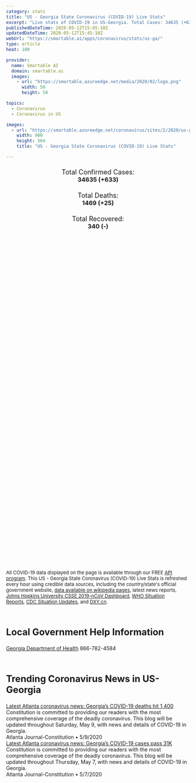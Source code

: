 ```yaml
---
category: stats
title: "US - Georgia State Coronavirus (COVID-19) Live Stats"
excerpt: "Live stats of COVID-19 in US-Georgia. Total Cases: 34635 (+633), Deaths: 1469 (+25), Recoveries: 340(-)."
publishedDateTime: 2020-05-12T15:45:10Z
updatedDateTime: 2020-05-12T15:45:10Z
webUrl: "https://smartable.ai/apps/coronavirus/stats/us-ga/"
type: article
heat: 100

provider:
  name: Smartable AI
  domain: smartable.ai
  images:
    - url: "https://smartable.azureedge.net/media/2020/02/logo.png"
      width: 50
      height: 50

topics:
  - Coronavirus
  - Coronavirus in US

images:
  - url: "https://smartable.azureedge.net/coronavirus/sites/2/2020/us-ga.jpg"
    width: 900
    height: 564
    title: "US - Georgia State Coronavirus (COVID-19) Live Stats"

---
```

<div class="total-stats" style="text-align: center;">
    <h3>
	    <div style="font-size: 18px; font-weight: 400;">Total Confirmed Cases:</div>
	    34635 (<span class='red'>+633</span>)
    </h3>
    <h3>
	    <div style="font-size: 18px; font-weight: 400;">Total Deaths:</div>
	    1469 (<span class='red'>+25</span>)
    </h3>
    <h3>
	    <div style="font-size: 18px; font-weight: 400;">Total Recovered:</div>
	    340 (-)
    </h3>
</div>

<script type="text/javascript" src="https://www.gstatic.com/charts/loader.js"></script>

<div id="time_series_chart" style="width: 100%; height: 400px;"></div>
<script type="text/javascript">
  google.charts.load('current', {'packages':['corechart']});
  google.charts.setOnLoadCallback(drawChart);
  function drawChart() {
    var data = google.visualization.arrayToDataTable([
      ['Date', 'Total Cases', 'Total Deaths', 'Total Recovered'],
      ['1/22/2020', 0, 0, 0],['1/23/2020', 0, 0, 0],['1/24/2020', 0, 0, 0],['1/25/2020', 0, 0, 0],['1/26/2020', 0, 0, 0],['1/27/2020', 0, 0, 0],['1/28/2020', 0, 0, 0],['1/29/2020', 0, 0, 0],['1/30/2020', 0, 0, 0],['1/31/2020', 0, 0, 0],['2/1/2020', 0, 0, 0],['2/2/2020', 0, 0, 0],['2/3/2020', 0, 0, 0],['2/4/2020', 0, 0, 0],['2/5/2020', 0, 0, 0],['2/6/2020', 0, 0, 0],['2/7/2020', 0, 0, 0],['2/8/2020', 0, 0, 0],['2/9/2020', 0, 0, 0],['2/10/2020', 0, 0, 0],['2/11/2020', 0, 0, 0],['2/12/2020', 0, 0, 0],['2/13/2020', 0, 0, 0],['2/14/2020', 0, 0, 0],['2/15/2020', 0, 0, 0],['2/16/2020', 0, 0, 0],['2/17/2020', 0, 0, 0],['2/18/2020', 0, 0, 0],['2/19/2020', 0, 0, 0],['2/20/2020', 0, 0, 0],['2/21/2020', 0, 0, 0],['2/22/2020', 0, 0, 0],['2/23/2020', 0, 0, 0],['2/24/2020', 0, 0, 0],['2/25/2020', 0, 0, 0],['2/26/2020', 0, 0, 0],['2/27/2020', 0, 0, 0],['2/28/2020', 0, 0, 0],['2/29/2020', 0, 0, 0],['3/1/2020', 0, 0, 0],['3/2/2020', 0, 0, 0],['3/3/2020', 2, 0, 0],['3/4/2020', 2, 0, 0],['3/5/2020', 2, 0, 0],['3/6/2020', 3, 0, 0],['3/7/2020', 5, 0, 0],['3/8/2020', 5, 0, 0],['3/9/2020', 10, 0, 0],['3/10/2020', 17, 0, 0],['3/11/2020', 23, 0, 0],['3/12/2020', 37, 1, 0],['3/13/2020', 42, 1, 0],['3/14/2020', 96, 1, 0],['3/15/2020', 112, 1, 0],['3/16/2020', 129, 1, 0],['3/17/2020', 169, 1, 0],['3/18/2020', 200, 3, 0],['3/19/2020', 291, 10, 0],['3/20/2020', 487, 14, 0],['3/21/2020', 557, 20, 0],['3/22/2020', 623, 25, 0],['3/23/2020', 805, 26, 0],['3/24/2020', 1099, 38, 0],['3/25/2020', 1381, 47, 0],['3/26/2020', 1777, 56, 0],['3/27/2020', 2204, 65, 0],['3/28/2020', 2450, 79, 0],['3/29/2020', 2687, 84, 0],['3/30/2020', 3035, 102, 0],['3/31/2020', 4119, 125, 0],['4/1/2020', 4750, 154, 0],['4/2/2020', 5445, 176, 0],['4/3/2020', 5968, 198, 0],['4/4/2020', 6384, 208, 0],['4/5/2020', 6743, 219, 0],['4/6/2020', 7559, 294, 0],['4/7/2020', 9157, 348, 0],['4/8/2020', 10190, 370, 0],['4/9/2020', 10886, 412, 0],['4/10/2020', 11860, 425, 0],['4/11/2020', 12262, 433, 340],['4/12/2020', 12551, 442, 340],['4/13/2020', 13622, 480, 340],['4/14/2020', 14571, 525, 340],['4/15/2020', 15260, 576, 340],['4/16/2020', 16367, 617, 340],['4/17/2020', 17428, 668, 340],['4/18/2020', 17834, 677, 340],['4/19/2020', 18287, 687, 340],['4/20/2020', 19391, 774, 340],['4/21/2020', 20158, 818, 340],['4/22/2020', 21103, 846, 340],['4/23/2020', 21884, 881, 340],['4/24/2020', 23197, 909, 340],['4/25/2020', 23216, 907, 340],['4/26/2020', 23481, 920, 340],['4/27/2020', 24225, 994, 340],['4/28/2020', 24854, 1036, 340],['4/29/2020', 25690, 1100, 340],['4/30/2020', 26264, 1135, 340],['5/1/2020', 27268, 1148, 340],['5/2/2020', 28332, 1180, 340],['5/3/2020', 28671, 1187, 340],['5/4/2020', 29493, 1253, 340],['5/5/2020', 29892, 1302, 340],['5/6/2020', 30740, 1335, 340],['5/7/2020', 31580, 1362, 340],['5/8/2020', 32178, 1406, 340],['5/9/2020', 32582, 1414, 340],['5/10/2020', 33508, 1415, 340],['5/11/2020', 34002, 1444, 340],['5/12/2020', 34635, 1469, 340],
    ]);
    var options = {
      curveType: 'none',
      chartArea: {'width': '80%', 'height': '80%'},
      legend: { position: 'top' },
      lineWidth: 5,
      colors: ['#f60109', '#444444', '#81B71F']
    };
    var chart = new google.visualization.LineChart(document.getElementById('time_series_chart'));
    chart.draw(data, options);
  }
</script>

<div id="geo_chart" style="width: 100%; height: 500px;"></div>
<script type="text/javascript">
  google.charts.load('current', {
    'packages':['geochart'],
    'mapsApiKey': 'AIzaSyDk1HhVhLaveyKrUhhHZ5YwzIpEcbdal6U'
  });
  google.charts.setOnLoadCallback(drawRegionsMap);
  function drawRegionsMap() {
    var data = google.visualization.arrayToDataTable([
      ['LATITUDE', 'LONGITUDE', 'DESCRIPTION', 'Total Cases', 'Total Deaths'],
      [31.7642, -82.3508, "Appling", 94, 10],[31.5441, -82.4145, "Bacon", 45, 1],[31.3172, -84.3376, "Baker", 33, 2],[33.0523, -83.244, "Baldwin", 275, 13],[34.3095, -83.6381, "Banks", 38, 0],[33.9917, -83.7218, "Barrow", 197, 6],[34.266, 84.8151, "Bartow", 366, 33],[31.7135, -83.2515, "Ben Hill", 40, 0],[31.0729, -83.196, "Berrien", 19, 0],[32.8065, -83.6974, "Bibb", 384, 15],[30.9433, -83.5003, "Brooks", 64, 7],[31.9012, -81.3126, "Bryan", 60, 4],[32.5383, -81.9297, "Bulloch", 44, 2],[33.0909, -82.0146, "Burke", 110, 4],[33.2524, -83.903, "Butts", 189, 17],[31.4847, -84.5133, "Calhoun", 117, 5],[30.7985, -81.5628, "Camden", 37, 1],[32.3958, -82.0621, "Candler", 10, 0],[33.7305, -84.917, "Carroll", 397, 19],[34.9318, -85.246, "Catoosa", 58, 0],[30.7917, -82.0843, "Charlton", 17, 1],[32.1043, -81.2568, "Chatham", 319, 13],[32.347, -84.787, "Chattahoochee", 15, 0],[34.4835, -85.4776, "Chattooga", 16, 2],[34.2515, -84.4803, "Cherokee", 624, 18],[33.9666, -83.2815, "Clarke", 188, 13],[33.4773, -84.36, "Clayton", 946, 35],[30.6881, -82.5721, "Clinch", 30, 0],[33.8999, -84.5641, "Cobb", 2220, 121],[31.6248, -82.8877, "Coffee", 182, 10],[31.0683, -83.6236, "Colquitt", 213, 10],[33.4262, -82.3127, "Columbia", 185, 5],[31.0466, -83.3906, "Cook", 33, 3],[33.326, -84.6371, "Coweta", 279, 4],[31.9563, -83.7695, "Crisp", 186, 7],[34.4362, -84.1252, "Dawson", 81, 1],[30.8756, -84.4312, "Decatur", 109, 3],[33.7956, -84.2279, "DeKalb", 2561, 72],[32.1973, -83.1712, "Dodge", 34, 1],[32.1956, -83.7596, "Dooly", 147, 13],[31.4756, -84.101, "Dougherty", 1609, 128],[33.7811, -84.6486, "Douglas", 417, 12],[31.2988, -84.717, "Early", 227, 27],[32.3641, -81.3078, "Effingham", 39, 1],[34.8749, -84.2442, "Fannin", 34, 1],[33.4502, -84.4803, "Fayette", 201, 12],[37.5455, -82.7779, "Floyd", 159, 12],[34.2829, 85.2308, "Floyed", 1, 0],[34.2064, -84.1337, "Forsyth", 397, 10],[34.4953, -83.0975, "Franklin", 28, 1],[33.8034, -84.3963, "Fulton", 3525, 147],[34.6911, -84.484, "Gilmer", 100, 0],[31.145, -81.474, "Glynn", 74, 1],[34.4379, -84.6999, "Gordon", 124, 16],[33.6177, -83.0756, "Greene", 57, 5],[33.9191, -84.0167, "Gwinnett", 2487, 96],[34.5648, -83.5424, "Habersham", 386, 16],[34.3956, -83.6655, "Hall", 2050, 29],[33.7335, -85.2859, "Haralson", 33, 2],[32.7647, -84.8752, "Harris", 68, 2],[34.2859, -83.1097, "Hart", 18, 0],[33.3689, -85.1037, "Heard", 16, 1],[33.4399, -84.1508, "Henry", 614, 15],[32.6341, -83.6854, "Houston", 286, 15],[31.5987, -83.2499, "Irwin", 22, 1],[34.0933, -83.7617, "Jackson", 124, 3],[33.4007, -83.5884, "Jasper", 26, 0],[32.9149, -81.949, "Jenkins", 18, 1],[33.002, -83.5374, "Jones", 31, 0],[33.0508, -84.1527, "Lamar", 40, 2],[32.3835, -82.9917, "Laurens", 82, 1],[31.8128, 84.1435, "Lee", 340, 22],[31.7715, -81.6216, "Liberty", 44, 0],[33.7931, -82.4776, "Lincoln", 12, 0],[31.7096, -81.7457, "Long", 5, 0],[30.86, 83.2934, "Lowndes", 188, 4],[34.5302, -83.9796, "Lumpkin", 76, 2],[32.2997, -84.0246, "Macon", 85, 5],[34.1727, -83.293, "Madison", 29, 1],[32.887, -84.6781, "Meriwether", 66, 1],[31.1017, -84.6848, "Miller", 34, 0],[31.3804, -84.1592, "Mitchell", 353, 33],[33.0347, -83.938, "Monroe", 37, 4],[33.7378, -83.5149, "Morgan", 33, 0],[34.8282, -84.7657, "Murray", 50, 1],[32.51, -84.8771, "Muscogee", 384, 15],[33.5739, -83.894, "Newton", 260, 8],[33.9474, -83.5334, "Oconee", 67, 0],[33.8771, -84.771, "Paulding", 228, 10],[32.5522, -83.8817, "Peach", 64, 2],[34.5279, -84.4939, "Pickens", 35, 2],[31.4088, -82.1132, "Pierce", 67, 4],[33.0918, -84.4385, "Pike", 45, 2],[34.0132, -85.1479, "Polk", 66, 0],[32.2964, -83.4814, "Pulaski", 35, 1],[31.6717, -84.8903, "Randolph", 169, 21],[33.2906, -82.0994, "Richmond", 456, 16],[33.6645, -83.9967, "Rockdale", 244, 7],[32.238, -84.3089, "Schley", 16, 1],[31.0404, -84.8792, "Seminole", 36, 2],[33.2418, -84.2747, "Spalding", 237, 12],[34.5027, -83.1967, "Stephens", 92, 1],[32.0736, -84.2249, "Sumter", 401, 33],[32.2806, -82.1387, "Tattnall", 10, 0],[32.5982, -84.3786, "Taylor", 21, 2],[32.0635, -82.8968, "Telfair", 28, 0],[31.7199, -84.3477, "Terrell", 198, 23],[30.8394, -83.9783, "Thomas", 253, 26],[31.3389, -83.5949, "Tift", 159, 6],[32.1713, -82.3298, "Toombs", 41, 4],[33.1674, -84.9027, "Troup", 192, 5],[31.671, -83.6354, "Turner", 78, 12],[32.606, -83.246, "Twiggs", 8, 0],[32.9369, -84.3405, "Upson", 251, 24],[33.7455, -83.8502, "Walton", 152, 7],[31.2406, -82.3411, "Ware", 165, 13],[33.4626, -82.7055, "Warren", 15, 0],[32.9827, -82.8089, "Washington", 63, 2],[32.1469, -82.7798, "Wheeler", 5, 0],[34.6437, -83.7411, "White", 88, 2],[34.8497, -85.0395, "Whitfield", 165, 6],[33.8674, -82.742, "Wilkes", 27, 0],[31.5103, -83.7368, "Worth", 184, 13],[32.3875, -83.3523, "Bleckley", 29, 0],[31.5198, -84.8691, "Clay", 27, 3],[31.7221, -82.6967, "Jeff Davis", 24, 1],[33.1934, -82.5287, "Jefferson", 17, 1],[32.7265, -82.7197, "Johnson", 67, 2],[32.5789, -84.5516, "Talbot", 27, 1],[34.8741, -85.5096, "Dade", 17, 1],[34.9196, -83.3854, "Rabun", 14, 1],[30.8845, -84.3247, "Grady", 87, 4],[33.9103, -83.218, "Oglethorpe", 56, 4],[32.5214, -81.5331, "Screven", 17, 1],[32.0487, -84.798, "Stewart", 34, 0],[32.1084, -83.5029, "Wilcox", 95, 12],[32.8866, -83.3349, "Wilkinson", 41, 3],[32.5306, -82.592, "Emanuel", 24, 1],[34.9296, -85.294, "Walker", 67, 0],[33.2616, -83.2679, "Putnam", 59, 6],[34.8761, -83.9548, "Union", 35, 2],[31.041, -83.0748, "Lanier", 11, 2],[34.2051, -83.0309, "Elbert", 42, 0],[32.3188, -84.5177, "Marion", 42, 1],[34.9789, -83.554, "Towns", 22, 1],[31.6666, -82.0269, "Wayne", 13, 0],[32.7232, -83.996, "Crawford", 19, 0],[31.2065, -81.9814, "Brantley", 26, 2],[32.3782, -82.5945, "Treutlen", 5, 0],[31.3358, -83.0446, "Atkinson", 20, 1],[33.2767, -82.9704, "Hancock", 132, 4],[32.1882, -82.5699, "Montgomery", 5, 0],[32.1613, -81.9093, "Evans", 5, 0],[31.8485969, -84.981754, "Quitman", 8, 1],[33.7956441, -84.2278796, "Out of GA", 1554, 24],[30.7503289, -82.9501558, "Echols", 7, 0],[32.0129889, -84.564147, "Webster", 11, 2],[33.5258626, -82.5185837, "McDuffie", 51, 4],[31.4748147, -81.3839326, "McIntosh", 7, 0],[33.5697878, -82.8855961, "Taliaferro", 1, 0],[33.2422994, -82.6267345, "Glascock", 1, 1],
    ]);
    var options = {
      backgroundColor: {fill:'transparent',stroke:'#FFF' ,strokeWidth:0 }, 
      displayMode: 'markers',
      region: 'US-GA', 
      resolution: 'metros',
      colorAxis: {colors: ['#F27D81', '#f60109']},
      sizeAxis: {minSize:3,  maxSize:12},
    };
    var chart = new google.visualization.GeoChart(document.getElementById('geo_chart'));
    chart.draw(data, options);
  };
</script>

<div id="geo_table"></div>
<script type="text/javascript">
  google.charts.load('current', {'packages':['table']});
  google.charts.setOnLoadCallback(drawTable);
  function drawTable() {
    var data = new google.visualization.DataTable();
    data.addColumn('string', 'Location');
    data.addColumn('number', 'Total Cases');
    data.addColumn('number', 'New Cases');
    data.addColumn('number', 'Active Cases');
    data.addColumn('number', 'Total Deaths');
    data.addColumn('number', 'New Deaths');
    data.addColumn('number', 'Total Recovered');
    data.addRows([
      [{v:"Appling", f:"Appling"}, 94, 1, 84, 10, 0, 0],[{v:"Bacon", f:"Bacon"}, 45, 2, 44, 1, 0, 0],[{v:"Baker", f:"Baker"}, 33, 0, 31, 2, 0, 0],[{v:"Baldwin", f:"Baldwin"}, 275, 0, 262, 13, 0, 0],[{v:"Banks", f:"Banks"}, 38, 2, 38, 0, 0, 0],[{v:"Barrow", f:"Barrow"}, 197, 0, 191, 6, 0, 0],[{v:"Bartow", f:"Bartow"}, 366, 2, 333, 33, 0, 0],[{v:"Ben Hill", f:"Ben Hill"}, 40, 0, 40, 0, 0, 0],[{v:"Berrien", f:"Berrien"}, 19, 0, 19, 0, 0, 0],[{v:"Bibb", f:"Bibb"}, 384, 0, 369, 15, 0, 0],[{v:"Brooks", f:"Brooks"}, 64, 0, 57, 7, 0, 0],[{v:"Bryan", f:"Bryan"}, 60, 0, 56, 4, 0, 0],[{v:"Bulloch", f:"Bulloch"}, 44, 0, 42, 2, 0, 0],[{v:"Burke", f:"Burke"}, 110, 1, 106, 4, 0, 0],[{v:"Butts", f:"Butts"}, 189, 0, 172, 17, 0, 0],[{v:"Calhoun", f:"Calhoun"}, 117, 0, 112, 5, 0, 0],[{v:"Camden", f:"Camden"}, 37, 0, 36, 1, 0, 0],[{v:"Candler", f:"Candler"}, 10, 1, 10, 0, 0, 0],[{v:"Carroll", f:"Carroll"}, 397, 2, 378, 19, 2, 0],[{v:"Catoosa", f:"Catoosa"}, 58, 3, 58, 0, 0, 0],[{v:"Charlton", f:"Charlton"}, 17, 0, 16, 1, 1, 0],[{v:"Chatham", f:"Chatham"}, 319, 8, 306, 13, 0, 0],[{v:"Chattahoochee", f:"Chattahoochee"}, 15, 1, 15, 0, 0, 0],[{v:"Chattooga", f:"Chattooga"}, 16, 0, 14, 2, 0, 0],[{v:"Cherokee", f:"Cherokee"}, 624, 3, 606, 18, 0, 0],[{v:"Clarke", f:"Clarke"}, 188, 0, 175, 13, 0, 0],[{v:"Clayton", f:"Clayton"}, 946, 2, 911, 35, 1, 0],[{v:"Clinch", f:"Clinch"}, 30, 1, 30, 0, 0, 0],[{v:"Cobb", f:"Cobb"}, 2220, 34, 2099, 121, 3, 0],[{v:"Coffee", f:"Coffee"}, 182, 5, 172, 10, 0, 0],[{v:"Colquitt", f:"Colquitt"}, 213, 3, 203, 10, 0, 0],[{v:"Columbia", f:"Columbia"}, 185, 2, 180, 5, 0, 0],[{v:"Cook", f:"Cook"}, 33, 1, 30, 3, 2, 0],[{v:"Coweta", f:"Coweta"}, 279, 1, 275, 4, 0, 0],[{v:"Crisp", f:"Crisp"}, 186, 1, 179, 7, 1, 0],[{v:"Dawson", f:"Dawson"}, 81, 0, 80, 1, 0, 0],[{v:"Decatur", f:"Decatur"}, 109, 0, 106, 3, 1, 0],[{v:"DeKalb", f:"DeKalb"}, 2561, 6, 2489, 72, 1, 0],[{v:"Dodge", f:"Dodge"}, 34, 0, 33, 1, 0, 0],[{v:"Dooly", f:"Dooly"}, 147, 1, 134, 13, 0, 0],[{v:"Dougherty", f:"Dougherty"}, 1609, 0, 1141, 128, 0, 340],[{v:"Douglas", f:"Douglas"}, 417, 0, 405, 12, 0, 0],[{v:"Early", f:"Early"}, 227, 1, 200, 27, 0, 0],[{v:"Effingham", f:"Effingham"}, 39, 1, 38, 1, 0, 0],[{v:"Fannin", f:"Fannin"}, 34, 0, 33, 1, 0, 0],[{v:"Fayette", f:"Fayette"}, 201, 0, 189, 12, 0, 0],[{v:"Floyd", f:"Floyd"}, 159, 1, 147, 12, 0, 0],[{v:"Floyed", f:"Floyed"}, 1, 0, 1, 0, 0, 0],[{v:"Forsyth", f:"Forsyth"}, 397, 6, 387, 10, 0, 0],[{v:"Franklin", f:"Franklin"}, 28, 2, 27, 1, 0, 0],[{v:"Fulton", f:"Fulton"}, 3525, 9, 3378, 147, 2, 0],[{v:"Gilmer", f:"Gilmer"}, 100, 2, 100, 0, 0, 0],[{v:"Glynn", f:"Glynn"}, 74, 1, 73, 1, 0, 0],[{v:"Gordon", f:"Gordon"}, 124, 0, 108, 16, 0, 0],[{v:"Greene", f:"Greene"}, 57, 0, 52, 5, 0, 0],[{v:"Gwinnett", f:"Gwinnett"}, 2487, 12, 2391, 96, 4, 0],[{v:"Habersham", f:"Habersham"}, 386, 0, 370, 16, 0, 0],[{v:"Hall", f:"Hall"}, 2050, 11, 2021, 29, 0, 0],[{v:"Haralson", f:"Haralson"}, 33, 1, 31, 2, 0, 0],[{v:"Harris", f:"Harris"}, 68, 1, 66, 2, 0, 0],[{v:"Hart", f:"Hart"}, 18, 0, 18, 0, 0, 0],[{v:"Heard", f:"Heard"}, 16, 1, 15, 1, 0, 0],[{v:"Henry", f:"Henry"}, 614, 4, 599, 15, 1, 0],[{v:"Houston", f:"Houston"}, 286, 0, 271, 15, 0, 0],[{v:"Irwin", f:"Irwin"}, 22, 0, 21, 1, 0, 0],[{v:"Jackson", f:"Jackson"}, 124, 0, 121, 3, 0, 0],[{v:"Jasper", f:"Jasper"}, 26, 0, 26, 0, 0, 0],[{v:"Jenkins", f:"Jenkins"}, 18, 1, 17, 1, 0, 0],[{v:"Jones", f:"Jones"}, 31, 0, 31, 0, 0, 0],[{v:"Lamar", f:"Lamar"}, 40, 0, 38, 2, 0, 0],[{v:"Laurens", f:"Laurens"}, 82, 0, 81, 1, 0, 0],[{v:"Lee", f:"Lee"}, 340, 0, 318, 22, 0, 0],[{v:"Liberty", f:"Liberty"}, 44, 0, 44, 0, 0, 0],[{v:"Lincoln", f:"Lincoln"}, 12, 0, 12, 0, 0, 0],[{v:"Long", f:"Long"}, 5, 0, 5, 0, 0, 0],[{v:"Lowndes", f:"Lowndes"}, 188, 3, 184, 4, 0, 0],[{v:"Lumpkin", f:"Lumpkin"}, 76, 0, 74, 2, 0, 0],[{v:"Macon", f:"Macon"}, 85, 0, 80, 5, 1, 0],[{v:"Madison", f:"Madison"}, 29, 0, 28, 1, 0, 0],[{v:"Meriwether", f:"Meriwether"}, 66, 0, 65, 1, 0, 0],[{v:"Miller", f:"Miller"}, 34, 0, 34, 0, 0, 0],[{v:"Mitchell", f:"Mitchell"}, 353, 1, 320, 33, 0, 0],[{v:"Monroe", f:"Monroe"}, 37, 2, 33, 4, 0, 0],[{v:"Morgan", f:"Morgan"}, 33, 0, 33, 0, 0, 0],[{v:"Murray", f:"Murray"}, 50, 3, 49, 1, 0, 0],[{v:"Muscogee", f:"Muscogee"}, 384, 7, 369, 15, 1, 0],[{v:"Newton", f:"Newton"}, 260, 0, 252, 8, 0, 0],[{v:"Oconee", f:"Oconee"}, 67, 0, 67, 0, 0, 0],[{v:"Paulding", f:"Paulding"}, 228, 2, 218, 10, 0, 0],[{v:"Peach", f:"Peach"}, 64, 1, 62, 2, 0, 0],[{v:"Pickens", f:"Pickens"}, 35, 2, 33, 2, 0, 0],[{v:"Pierce", f:"Pierce"}, 67, 0, 63, 4, 1, 0],[{v:"Pike", f:"Pike"}, 45, 1, 43, 2, 0, 0],[{v:"Polk", f:"Polk"}, 66, 0, 66, 0, 0, 0],[{v:"Pulaski", f:"Pulaski"}, 35, 0, 34, 1, 0, 0],[{v:"Randolph", f:"Randolph"}, 169, 1, 148, 21, 0, 0],[{v:"Richmond", f:"Richmond"}, 456, 7, 440, 16, 0, 0],[{v:"Rockdale", f:"Rockdale"}, 244, 1, 237, 7, 0, 0],[{v:"Schley", f:"Schley"}, 16, 0, 15, 1, 0, 0],[{v:"Seminole", f:"Seminole"}, 36, 2, 34, 2, 0, 0],[{v:"Spalding", f:"Spalding"}, 237, 0, 225, 12, 1, 0],[{v:"Stephens", f:"Stephens"}, 92, 0, 91, 1, 0, 0],[{v:"Sumter", f:"Sumter"}, 401, 1, 368, 33, 1, 0],[{v:"Tattnall", f:"Tattnall"}, 10, 0, 10, 0, 0, 0],[{v:"Taylor", f:"Taylor"}, 21, 0, 19, 2, 0, 0],[{v:"Telfair", f:"Telfair"}, 28, 0, 28, 0, 0, 0],[{v:"Terrell", f:"Terrell"}, 198, 0, 175, 23, 2, 0],[{v:"Thomas", f:"Thomas"}, 253, 4, 227, 26, 0, 0],[{v:"Tift", f:"Tift"}, 159, 2, 153, 6, 0, 0],[{v:"Toombs", f:"Toombs"}, 41, 1, 37, 4, 1, 0],[{v:"Troup", f:"Troup"}, 192, 2, 187, 5, 0, 0],[{v:"Turner", f:"Turner"}, 78, 0, 66, 12, 0, 0],[{v:"Twiggs", f:"Twiggs"}, 8, 0, 8, 0, 0, 0],[{v:"Upson", f:"Upson"}, 251, 1, 227, 24, 0, 0],[{v:"Walton", f:"Walton"}, 152, 0, 145, 7, 1, 0],[{v:"Ware", f:"Ware"}, 165, 0, 152, 13, 0, 0],[{v:"Warren", f:"Warren"}, 15, 0, 15, 0, 0, 0],[{v:"Washington", f:"Washington"}, 63, 6, 61, 2, 0, 0],[{v:"Wheeler", f:"Wheeler"}, 5, 0, 5, 0, 0, 0],[{v:"White", f:"White"}, 88, 0, 86, 2, 0, 0],[{v:"Whitfield", f:"Whitfield"}, 165, 8, 159, 6, 0, 0],[{v:"Wilkes", f:"Wilkes"}, 27, 0, 27, 0, 0, 0],[{v:"Worth", f:"Worth"}, 184, 1, 171, 13, 0, 0],[{v:"Bleckley", f:"Bleckley"}, 29, 0, 29, 0, 0, 0],[{v:"Clay", f:"Clay"}, 27, 0, 24, 3, 0, 0],[{v:"Jeff Davis", f:"Jeff Davis"}, 24, 0, 23, 1, 0, 0],[{v:"Jefferson", f:"Jefferson"}, 17, 0, 16, 1, 0, 0],[{v:"Johnson", f:"Johnson"}, 67, 0, 65, 2, 0, 0],[{v:"Talbot", f:"Talbot"}, 27, 0, 26, 1, 0, 0],[{v:"Dade", f:"Dade"}, 17, 0, 16, 1, 0, 0],[{v:"Rabun", f:"Rabun"}, 14, 0, 13, 1, 0, 0],[{v:"Grady", f:"Grady"}, 87, 4, 83, 4, 0, 0],[{v:"Oglethorpe", f:"Oglethorpe"}, 56, 0, 52, 4, 0, 0],[{v:"Screven", f:"Screven"}, 17, 0, 16, 1, 0, 0],[{v:"Stewart", f:"Stewart"}, 34, 0, 34, 0, 0, 0],[{v:"Wilcox", f:"Wilcox"}, 95, 0, 83, 12, 0, 0],[{v:"Wilkinson", f:"Wilkinson"}, 41, 0, 38, 3, 1, 0],[{v:"Emanuel", f:"Emanuel"}, 24, 0, 23, 1, 0, 0],[{v:"Walker", f:"Walker"}, 67, 2, 67, 0, 0, 0],[{v:"Putnam", f:"Putnam"}, 59, 1, 53, 6, 0, 0],[{v:"Union", f:"Union"}, 35, 0, 33, 2, 0, 0],[{v:"Lanier", f:"Lanier"}, 11, 0, 9, 2, 0, 0],[{v:"Elbert", f:"Elbert"}, 42, 0, 42, 0, 0, 0],[{v:"Marion", f:"Marion"}, 42, 0, 41, 1, 0, 0],[{v:"Towns", f:"Towns"}, 22, 0, 21, 1, 0, 0],[{v:"Wayne", f:"Wayne"}, 13, 0, 13, 0, 0, 0],[{v:"Crawford", f:"Crawford"}, 19, 0, 19, 0, 0, 0],[{v:"Brantley", f:"Brantley"}, 26, 0, 24, 2, 0, 0],[{v:"Treutlen", f:"Treutlen"}, 5, 0, 5, 0, 0, 0],[{v:"Atkinson", f:"Atkinson"}, 20, 0, 19, 1, 0, 0],[{v:"Hancock", f:"Hancock"}, 132, 4, 128, 4, 1, 0],[{v:"Montgomery", f:"Montgomery"}, 5, 1, 5, 0, 0, 0],[{v:"Evans", f:"Evans"}, 5, 0, 5, 0, 0, 0],[{v:"Quitman", f:"Quitman"}, 8, 0, 7, 1, 0, 0],[{v:"Out of GA", f:"Out of GA"}, 1554, 0, 1530, 24, 0, 0],[{v:"Echols", f:"Echols"}, 7, 0, 7, 0, 0, 0],[{v:"Webster", f:"Webster"}, 11, 1, 9, 2, 0, 0],[{v:"McDuffie", f:"McDuffie"}, 51, 0, 47, 4, 0, 0],[{v:"McIntosh", f:"McIntosh"}, 7, 0, 7, 0, 0, 0],[{v:"Taliaferro", f:"Taliaferro"}, 1, 0, 1, 0, 0, 0],[{v:"Glascock", f:"Glascock"}, 1, 0, 0, 1, 0, 0],
    ]);
    data.setProperty(0, 0, 'style', 'min-width:100px');
    var table = new google.visualization.Table(document.getElementById('geo_table'));
    table.draw(data, {allowHtml: true, sortColumn: 2, sortAscending: false, width: '660px', height: '100%'});
  }
</script>

<span style="font-size: 13px">All COVID-19 data displayed on the page is available through our FREE <a href="https://developer.smartable.ai">API program</a>. This US - Georgia State Coronavirus (COVID-19) Live Stats is refreshed every hour using credible data sources, including the country/state's official government website, <a href="https://en.wikipedia.org/wiki/2019%E2%80%9320_coronavirus_pandemic" target="_blank">data available on wikipedia pages</a>, latest news reports, <a href="https://systems.jhu.edu/research/public-health/ncov/" target="_blank">Johns Hopkins University CSSE 2019-nCoV Dashboard</a>, <a href="https://www.who.int/emergencies/diseases/novel-coronavirus-2019/situation-reports" target="_blank">WHO Situation Reports</a>, <a href="https://www.cdc.gov/coronavirus/2019-ncov/index.html" target="_blank">CDC Situation Updates</a>, and <a href="https://ncov.dxy.cn/ncovh5/view/pneumonia" target="_blank">DXY.cn</a>.</span>

<h2 id="news" class="center" style="margin-top: 60px; font-size: 25px;">Local Government Help Information</h2>
<div class="info center">
<a href="https://dph.georgia.gov/" target="_blank">Georgia Department of Health</a> 866-782-4584
</div>
<h2 id="news" class="center" style="margin-top: 60px; font-size: 25px;">Trending Coronavirus News in US-Georgia</h2>
<div class="row">
<div class="col-md-6 col-sm-12">
  <div class="content-card">
	<a href="https://www.ajc.com/news/latest-atlanta-coronavirus-news-georgia-deaths-close-500/3uKLG9K7aYKCDN0LwwQKKP/"><div class="card-image" style="background-image: url(https://www.ajc.com/rf/image_medium/Pub/p11/AJC/2020/04/11/Videos/4883122.vpx)"></div></a>
	<div class="content">
		<div class="card-title"><a href="https://www.ajc.com/news/latest-atlanta-coronavirus-news-georgia-deaths-close-500/3uKLG9K7aYKCDN0LwwQKKP/">Latest Atlanta coronavirus news: Georgia’s COVID-19 deaths hit 1,400</a></div>
		<div class="card-excerpt">Constitution is committed to providing our readers with the most comprehensive coverage of the deadly coronavirus. This blog will be updated throughout Saturday, May 9, with news and details of COVID-19 in Georgia.</div>
		<div class="card-meta">
			<span class="card-provider">Atlanta Journal-Constitution</span> • <span class="card-date">5/9/2020</span>
		</div>
	</div>
  </div>
</div>
<div class="col-md-6 col-sm-12">
  <div class="content-card">
	<a href="https://www.ajc.com/news/latest-atlanta-coronavirus-news-georgia-deaths-close-500/3uKLG9K7aYKCDN0LwwQKKP/"><div class="card-image" style="background-image: url(https://www.ajc.com/rf/image_medium/Pub/p11/AJC/2020/04/11/Videos/4883122.vpx)"></div></a>
	<div class="content">
		<div class="card-title"><a href="https://www.ajc.com/news/latest-atlanta-coronavirus-news-georgia-deaths-close-500/3uKLG9K7aYKCDN0LwwQKKP/">Latest Atlanta coronavirus news: Georgia’s COVID-19 cases pass 31K</a></div>
		<div class="card-excerpt">Constitution is committed to providing our readers with the most comprehensive coverage of the deadly coronavirus. This blog will be updated throughout Thursday, May 7, with news and details of COVID-19 in Georgia.</div>
		<div class="card-meta">
			<span class="card-provider">Atlanta Journal-Constitution</span> • <span class="card-date">5/7/2020</span>
		</div>
	</div>
  </div>
</div>

</div>

